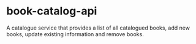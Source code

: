 # book-catalog-api
A catalogue service that provides a list of all catalogued books, add new books, update existing information and remove books.
